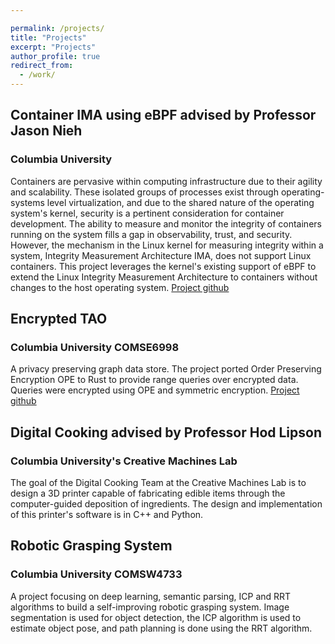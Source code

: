 ```yaml
---

permalink: /projects/
title: "Projects"
excerpt: "Projects"
author_profile: true
redirect_from: 
  - /work/
---
```


## Container IMA using eBPF **advised by Professor Jason Nieh** 
### Columbia University
Containers are pervasive within computing infrastructure due to their agility and scalability. These isolated groups of processes exist through operating-systems level virtualization, and due to the shared nature of the operating system's kernel, security is a pertinent consideration for container development. The ability to measure and monitor the integrity of containers running on the system fills a gap in observability, trust, and security. However, the mechanism in the Linux kernel for measuring integrity within a system, Integrity Measurement Architecture IMA, does not support Linux containers. This project leverages the kernel's existing support of eBPF to extend the Linux Integrity Measurement Architecture to containers without changes to the host operating system. 
[Project github](https://github.com/avery-blanchard/container-ima)

## Encrypted TAO
### Columbia University COMSE6998
A privacy preserving graph data store. The project ported Order Preserving Encryption OPE to Rust to provide range queries over encrypted data. Queries were encrypted using OPE and symmetric encryption. 
[Project github](https://github.com/encrypted-tao/encrypted-tao)

## Digital Cooking **advised by Professor Hod Lipson**
### Columbia University's Creative Machines Lab
The goal of the Digital Cooking Team at the Creative Machines Lab is to design a 3D printer capable of fabricating edible items through the computer-guided deposition of ingredients. The design and implementation of this printer's software is in C++ and Python.

## Robotic Grasping System 
### Columbia University COMSW4733
A project focusing on deep learning, semantic parsing, ICP and RRT algorithms to build a self-improving robotic grasping system. Image segmentation is used for object detection, the ICP algorithm is used to estimate object pose, and path planning is done using the RRT algorithm.